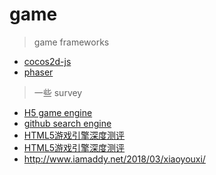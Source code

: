 # game

> game frameworks

- [cocos2d-js](/game/cocos2d-js.md#cocos2d-jd)
- [phaser](/game/phaser.md#phaser)


> 一些 survey

- [H5 game engine](http://html5gameengine.com/)
- [github search engine](https://github.com/search?o=desc&q=game+html5+framework&ref=searchresults&s=stars&type=Repositories&utf8=%E2%9C%93)
- [HTML5游戏引擎深度测评](https://www.jianshu.com/p/0469cd7b1711)
- [HTML5游戏引擎深度测评](https://yq.aliyun.com/articles/183464)
- http://www.iamaddy.net/2018/03/xiaoyouxi/